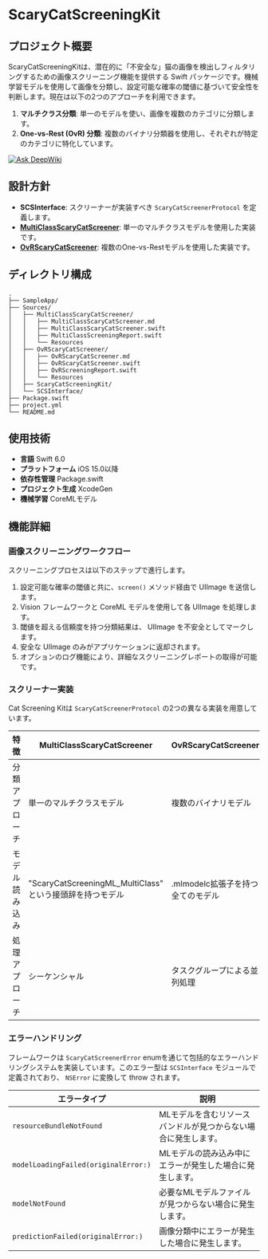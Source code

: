 # ScaryCatScreeningKit

## プロジェクト概要

ScaryCatScreeningKitは、潜在的に「不安全な」猫の画像を検出しフィルタリングするための画像スクリーニング機能を提供する Swift パッケージです。機械学習モデルを使用して画像を分類し、設定可能な確率の閾値に基づいて安全性を判断します。現在は以下の2つのアプローチを利用できます。

1.  **マルチクラス分類**: 単一のモデルを使い、画像を複数のカテゴリに分類します。
2.  **One-vs-Rest (OvR) 分類**: 複数のバイナリ分類器を使用し、それぞれが特定のカテゴリに特化しています。

[![Ask DeepWiki](https://deepwiki.com/badge.svg)](https://deepwiki.com/terrio32/scary-cat-screening-kit)

## 設計方針

*   **SCSInterface**: スクリーナーが実装すべき `ScaryCatScreenerProtocol` を定義します。
*   **[MultiClassScaryCatScreener](./Sources/MultiClassScaryCatScreener/MultiClassScaryCatScreener.md)**: 単一のマルチクラスモデルを使用した実装です。
*   **[OvRScaryCatScreener](./Sources/OvRScaryCatScreener/OvRScaryCatScreener.md)**: 複数のOne-vs-Restモデルを使用した実装です。

## ディレクトリ構成

```tree
.
├── SampleApp/
├── Sources/
│   ├── MultiClassScaryCatScreener/
│   │   ├── MultiClassScaryCatScreener.md
│   │   ├── MultiClassScaryCatScreener.swift
│   │   ├── MultiClassScreeningReport.swift
│   │   └── Resources
│   ├── OvRScaryCatScreener/
│   │   ├── OvRScaryCatScreener.md
│   │   ├── OvRScaryCatScreener.swift
│   │   ├── OvRScreeningReport.swift
│   │   └── Resources
│   ├── ScaryCatScreeningKit/
│   └── SCSInterface/
├── Package.swift
├── project.yml
└── README.md
```

## 使用技術

*   **言語** Swift 6.0
*   **プラットフォーム** iOS 15.0以降
*   **依存性管理** Package.swift
*   **プロジェクト生成** XcodeGen
*   **機械学習** CoreMLモデル

## 機能詳細

### 画像スクリーニングワークフロー

スクリーニングプロセスは以下のステップで進行します。

1.  設定可能な確率の閾値と共に、`screen()` メソッド経由で UIImage を送信します。
2.  Vision フレームワークと CoreML モデルを使用して各 UIImage を処理します。
3.  閾値を超える信頼度を持つ分類結果は、 UIImage を不安全としてマークします。
4.  安全な UIImage のみがアプリケーションに返却されます。
5.  オプションのログ機能により、詳細なスクリーニングレポートの取得が可能です。

### スクリーナー実装

Cat Screening Kitは `ScaryCatScreenerProtocol` の2つの異なる実装を用意しています。

| 特徴                     | MultiClassScaryCatScreener      | OvRScaryCatScreener                         |
| ------------------------ | ---------------------------------- | ------------------------------------------- |
| 分類アプローチ           | 単一のマルチクラスモデル                                    | 複数のバイナリモデル               |
| モデル読み込み           | "ScaryCatScreeningML_MultiClass" という接頭辞を持つモデル  | .mlmodelc拡張子を持つ全てのモデル         |
| 処理アプローチ           | シーケンシャル                                              | タスクグループによる並列処理                |

### エラーハンドリング

フレームワークは `ScaryCatScreenerError` enumを通じて包括的なエラーハンドリングシステムを実装しています。このエラー型は `SCSInterface` モジュールで定義されており、 `NSError` に変換して throw されます。

| エラータイプ                       | 説明                                                         |
| -------------------------------- | ------------------------------------------------------------ |
| `resourceBundleNotFound`         | MLモデルを含むリソースバンドルが見つからない場合に発生します。     |
| `modelLoadingFailed(originalError:)` | MLモデルの読み込み中にエラーが発生した場合に発生します。           |
| `modelNotFound`                  | 必要なMLモデルファイルが見つからない場合に発生します。             |
| `predictionFailed(originalError:)`   | 画像分類中にエラーが発生した場合に発生します。                   |

